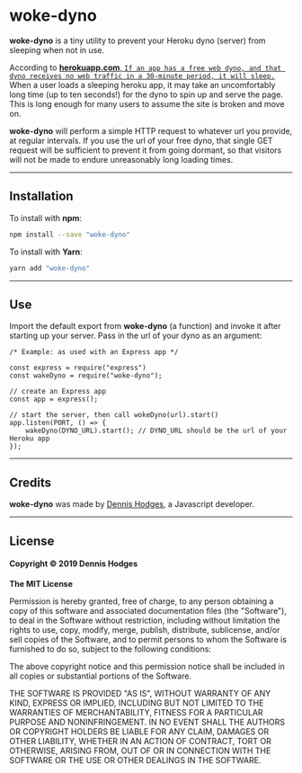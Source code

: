 # woke-dyno

**woke-dyno** is a tiny utility to prevent your Heroku dyno (server) from sleeping when not in use. 

According to [**herokuapp.com**, `If an app has a free web dyno, and that dyno receives no web traffic in a 30-minute period, it will sleep.`](https://devcenter.heroku.com/articles/free-dyno-hours) When a user loads a sleeping heroku app, it may take an uncomfortably long time (up to ten seconds!) for the dyno to spin up and serve the page. This is long enough for many users to assume the site is broken and move on. 

**woke-dyno** will perform a simple HTTP request to whatever url you provide, at regular intervals. If you use the url of your free dyno, that single GET request will be sufficient to prevent it from going dormant, so that visitors will not be made to endure unreasonably long loading times.

---
## Installation
To install with **npm**:
```bash
npm install --save "woke-dyno"
```
To install with **Yarn**:
```bash
yarn add "woke-dyno"
```
---
## Use
Import the default export from **woke-dyno** (a function) and invoke it after starting up your server. Pass in the url of your dyno as an argument:

```node
/* Example: as used with an Express app */

const express = require("express")
const wakeDyno = require("woke-dyno");

// create an Express app
const app = express();

// start the server, then call wokeDyno(url).start()
app.listen(PORT, () => {
    wakeDyno(DYNO_URL).start(); // DYNO_URL should be the url of your Heroku app
});

```

---
## Credits

**woke-dyno** was made by [Dennis Hodges](https://github.com/fermentationist), a Javascript developer.

---
## License

#### Copyright © 2019 Dennis Hodges


__The MIT License__

Permission is hereby granted, free of charge, to any person obtaining a copy
of this software and associated documentation files (the "Software"), to deal
in the Software without restriction, including without limitation the rights
to use, copy, modify, merge, publish, distribute, sublicense, and/or sell
copies of the Software, and to permit persons to whom the Software is
furnished to do so, subject to the following conditions:

The above copyright notice and this permission notice shall be included in
all copies or substantial portions of the Software.

THE SOFTWARE IS PROVIDED "AS IS", WITHOUT WARRANTY OF ANY KIND, EXPRESS OR
IMPLIED, INCLUDING BUT NOT LIMITED TO THE WARRANTIES OF MERCHANTABILITY,
FITNESS FOR A PARTICULAR PURPOSE AND NONINFRINGEMENT. IN NO EVENT SHALL THE
AUTHORS OR COPYRIGHT HOLDERS BE LIABLE FOR ANY CLAIM, DAMAGES OR OTHER
LIABILITY, WHETHER IN AN ACTION OF CONTRACT, TORT OR OTHERWISE, ARISING FROM,
OUT OF OR IN CONNECTION WITH THE SOFTWARE OR THE USE OR OTHER DEALINGS IN
THE SOFTWARE.

